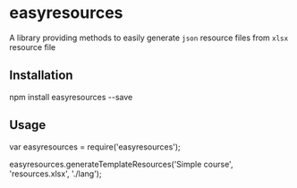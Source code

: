 ﻿# easyresources

A library providing methods to easily generate `json` resource files from `xlsx` resource file

## Installation

  npm install easyresources --save

## Usage

  var easyresources = require('easyresources');

  easyresources.generateTemplateResources('Simple course', 'resources.xlsx', './lang');
